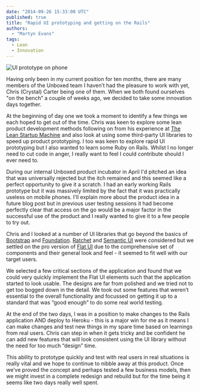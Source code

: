 ```yaml
---
date: "2014-09-26 15:33:00 UTC"
published: true
title: "Rapid UI prototyping and getting on the Rails"
authors:
  - "Martyn Evans"
tags:
  - Lean
  - Innovation
---
```


![UI prototype on phone](http://i.imgur.com/qQs8Xcu.jpg)

Having only been in my current position for ten months, there are many members of the Unboxed team I haven’t had the pleasure to work with yet, Chris (Crystal) Carter being one of them. When we both found ourselves "on the bench” a couple of weeks ago, we decided to take some innovation days together.

At the beginning of day one we took a moment to identify a few things we each hoped to get out of the time. Chris was keen to explore some lean product development methods following on from his experience at [The Lean Startup Machine](/blog/lean-machine) and also look at using some third-party UI libraries to speed up product prototyping. I too was keen to explore rapid UI prototyping but I also wanted to learn some Ruby on Rails. Whilst I no longer need to cut code in anger, I really want to feel I could contribute should I ever need to.

During our internal Unboxed product incubator in April I'd pitched an idea that was universally rejected but the itch remained and this seemed like a perfect opportunity to give it a scratch. I had an early working Rails prototype but it was massively limited by the fact that it was practically useless on mobile phones. I'll explain more about the product idea in a future blog post but in previous user testing sessions it had become perfectly clear that access on the go would be a major factor in the successful use of the product and I really wanted to give it to a few people to try out.

Chris and I looked at a number of UI libraries that go beyond the basics of [Bootstrap](http://getbootstrap.com/) and [Foundation](http://foundation.zurb.com/). [Ratchet](http://goratchet.com/) and [Semantic UI](http://semantic-ui.com/) were considered but we settled on the pro version of [Flat UI](http://designmodo.com/flat/) due to the comprehensive set of components and their general look and feel - it seemed to fit well with our target users.

We selected a few critical sections of the application and found that we could very quickly implement the Flat UI elements such that the application started to look usable. The designs are far from polished and we tried not to get too bogged down in the detail. We took out some features that weren’t essential to the overall functionality and focussed on getting it up to a standard that was “good enough” to do some real world testing.

At the end of the two days, I was in a position to make changes to the Rails application AND deploy to Heroku - this is a major win for me as it means I can make changes and test new things in my spare time based on learnings from real users. Chris can step in when it gets tricky and be confident he can add new features that will look consistent using the UI library without the need for too much “design” time.

This ability to prototype quickly and test with real users in real situations is really vital and we hope to continue to nibble away at this product. Once we’ve proved the concept and perhaps tested a few business models, then we might invest in a complete redesign and rebuild but for the time being it seems like two days really well spent.

